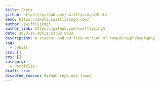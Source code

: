 ```yaml
---
title: Shots
github: https://github.com/swiftlysingh/Shots
demo: https://shots.swiftlysingh.com/
author: swiftlysingh
author_link: https://github.com/swiftlysingh
date: 2023-11-30T11:57:02.083Z
description: A tracker and ad free version of rampatra/photography
ssg:
  - Jekyll
css: []
cms: []
category:
  - Portfolio
draft: true
disabled_reason: Github repo not found
---
```

